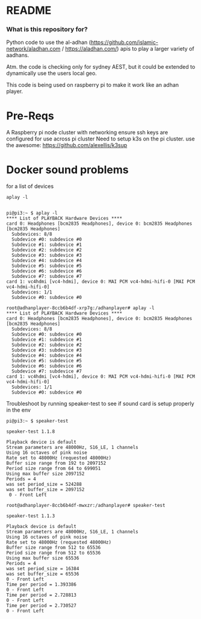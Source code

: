 # README #

### What is this repository for? ###

Python code to use the al-adhan (https://github.com/islamic-network/aladhan.com /  https://aladhan.com/)  apis to play a larger variety of aadhans.

Atm. the code is checking only for sydney AEST, but it could be extended to dynamically use the users local geo.

This code is being used on raspberry pi to make it work like an adhan player.

# Pre-Reqs
A Raspberry pi node cluster with networking
ensure ssh keys are configured for use across pi cluster
Need to setup k3s on the pi cluster.
use the awesome: https://github.com/alexellis/k3sup


# Docker sound problems
for a list of devices
```
aplay -l
```
```

pi@pi3:~ $ aplay -l
**** List of PLAYBACK Hardware Devices ****
card 0: Headphones [bcm2835 Headphones], device 0: bcm2835 Headphones [bcm2835 Headphones]
  Subdevices: 8/8
  Subdevice #0: subdevice #0
  Subdevice #1: subdevice #1
  Subdevice #2: subdevice #2
  Subdevice #3: subdevice #3
  Subdevice #4: subdevice #4
  Subdevice #5: subdevice #5
  Subdevice #6: subdevice #6
  Subdevice #7: subdevice #7
card 1: vc4hdmi [vc4-hdmi], device 0: MAI PCM vc4-hdmi-hifi-0 [MAI PCM vc4-hdmi-hifi-0]
  Subdevices: 1/1
  Subdevice #0: subdevice #0 
  ```
``` 
root@adhanplayer-8ccb6b4df-xrp7g:/adhanplayer# aplay -l
**** List of PLAYBACK Hardware Devices ****
card 0: Headphones [bcm2835 Headphones], device 0: bcm2835 Headphones [bcm2835 Headphones]
  Subdevices: 8/8
  Subdevice #0: subdevice #0
  Subdevice #1: subdevice #1
  Subdevice #2: subdevice #2
  Subdevice #3: subdevice #3
  Subdevice #4: subdevice #4
  Subdevice #5: subdevice #5
  Subdevice #6: subdevice #6
  Subdevice #7: subdevice #7
card 1: vc4hdmi [vc4-hdmi], device 0: MAI PCM vc4-hdmi-hifi-0 [MAI PCM vc4-hdmi-hifi-0]
  Subdevices: 1/1
  Subdevice #0: subdevice #0
```          

Troubleshoot by running speaker-test to see if sound card is setup properly in the env

```
pi@pi3:~ $ speaker-test

speaker-test 1.1.8

Playback device is default
Stream parameters are 48000Hz, S16_LE, 1 channels
Using 16 octaves of pink noise
Rate set to 48000Hz (requested 48000Hz)
Buffer size range from 192 to 2097152
Period size range from 64 to 699051
Using max buffer size 2097152
Periods = 4
was set period_size = 524288
was set buffer_size = 2097152
 0 - Front Left 
 ```
 
 ```
 root@adhanplayer-8ccb6b4df-mwxzr:/adhanplayer# speaker-test

speaker-test 1.1.3

Playback device is default
Stream parameters are 48000Hz, S16_LE, 1 channels
Using 16 octaves of pink noise
Rate set to 48000Hz (requested 48000Hz)
Buffer size range from 512 to 65536
Period size range from 512 to 65536
Using max buffer size 65536
Periods = 4
was set period_size = 16384
was set buffer_size = 65536
 0 - Front Left
Time per period = 1.393386
 0 - Front Left
Time per period = 2.728813
 0 - Front Left
Time per period = 2.730527
 0 - Front Left
 ```
 
 

